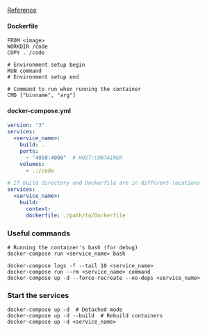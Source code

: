 ---
---

[Reference](https://docs.docker.com/compose/gettingstarted/)

#### Dockerfile
```
FROM <image>
WORKDIR /code
COPY . /code

# Environment setup begin
RUN command
# Environment setup end

# Command to run when running the container
CMD ["binname", "arg"]
```

#### docker-compose.yml
```yml
version: "3"
services:
  <service_name>:
    build: .
    ports:
      - "4050:4000"  # HOST:CONTAINER
    volumes:
      - .:/code
```

```yml
# If build directory and Dockerfile are in different locations
services:
  <service_name>:
    build:
      context: .
      dockerfile: ./path/to/Dockerfile
```

### Useful commands
```shell
# Running the container's bash (for debug)
docker-compose run <service_name> bash

docker-compose logs -f --tail 10 <service_name>
docker-compose run --rm <service_name> command
docker-compose up -d --force-recreate --no-deps <service_name>
```

### Start the services
```shell
docker-compose up -d  # Detached mode
docker-compose up -d --build  # Rebuild containers
docker-compose up -d <service_name>
```
